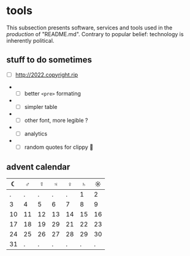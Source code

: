 # tools 

This subsection presents software, services and tools used in the *production* of "README.md". Contrary to popular belief: technology is inherently political.

## stuff to do sometimes
* [ ] http://2022.copyright.rip
* * [ ] better `<pre>` formating
* * [ ] simpler table
* * [ ] other font, more legible ?
* * [ ] analytics
* * [ ] random quotes for clippy 📎

## advent calendar

| ☾ | ♂ | ☿ | ♃ | ♀ | ♄ | ☼ |
| - | - | - | - | - | - | - |
| . | . | . | . | . | 1 | 2 |  
| 3 | 4 | 5 | 6 | 7 | 8 | 9 |  
| 10 | 11 | 12 | 13 | 14 | 15 | 16 |  
| 17 | 18 | 19 | 29 | 21 | 22 | 23 |  
| 24 | 25 | 26 | 27 | 28 | 29 | 30 |  
| 31 | . | . | . | . | . | . |  
